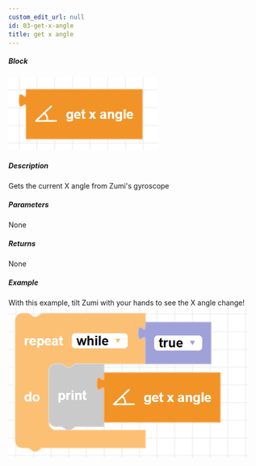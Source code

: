 ```yaml
---
custom_edit_url: null
id: 03-get-x-angle
title: get x angle
---
```


##### Block

![X angle block image](getXangle.png)

##### Description

Gets the current X angle from Zumi's gyroscope

##### Parameters

None <!-- image -->

##### Returns

None

##### Example

With this example, tilt Zumi with your hands to see the X angle change!
![X angle example](getXangle_example.png)
